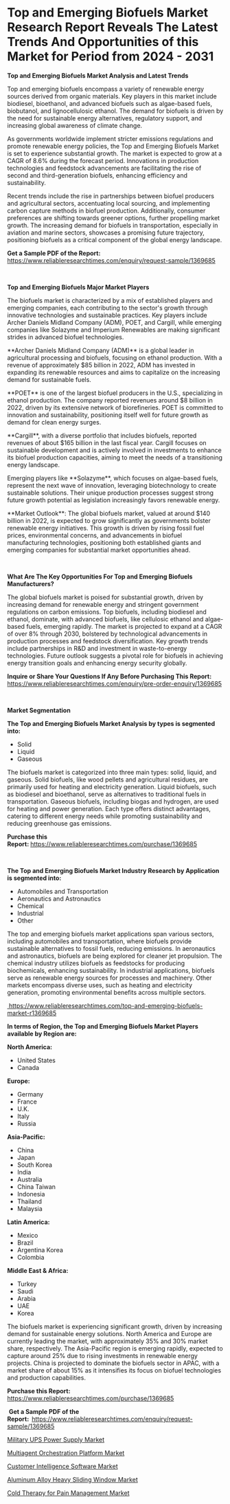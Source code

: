 <p><h1>Top and Emerging Biofuels Market Research Report Reveals The Latest Trends And Opportunities of this Market for Period from 2024 - 2031</h1></p><p><strong>Top and Emerging Biofuels Market Analysis and Latest Trends</strong></p>
<p><p>Top and emerging biofuels encompass a variety of renewable energy sources derived from organic materials. Key players in this market include biodiesel, bioethanol, and advanced biofuels such as algae-based fuels, biobutanol, and lignocellulosic ethanol. The demand for biofuels is driven by the need for sustainable energy alternatives, regulatory support, and increasing global awareness of climate change.</p><p>As governments worldwide implement stricter emissions regulations and promote renewable energy policies, the Top and Emerging Biofuels Market is set to experience substantial growth. The market is expected to grow at a CAGR of 8.6% during the forecast period. Innovations in production technologies and feedstock advancements are facilitating the rise of second and third-generation biofuels, enhancing efficiency and sustainability.</p><p>Recent trends include the rise in partnerships between biofuel producers and agricultural sectors, accentuating local sourcing, and implementing carbon capture methods in biofuel production. Additionally, consumer preferences are shifting towards greener options, further propelling market growth. The increasing demand for biofuels in transportation, especially in aviation and marine sectors, showcases a promising future trajectory, positioning biofuels as a critical component of the global energy landscape.</p></p>
<p><strong>Get a Sample PDF of the Report:&nbsp;</strong> <a href="https://www.reliableresearchtimes.com/enquiry/request-sample/1369685?utm_campaign=1835&utm_medium=2&utm_source=Github&utm_content=ia&utm_term=06122024&utm_id=top-and-emerging-biofuels">https://www.reliableresearchtimes.com/enquiry/request-sample/1369685</a></p>
<p>&nbsp;</p>
<p><strong>Top and Emerging Biofuels Major Market Players</strong></p>
<p><p>The biofuels market is characterized by a mix of established players and emerging companies, each contributing to the sector's growth through innovative technologies and sustainable practices. Key players include Archer Daniels Midland Company (ADM), POET, and Cargill, while emerging companies like Solazyme and Imperium Renewables are making significant strides in advanced biofuel technologies.</p><p>**Archer Daniels Midland Company (ADM)** is a global leader in agricultural processing and biofuels, focusing on ethanol production. With a revenue of approximately $85 billion in 2022, ADM has invested in expanding its renewable resources and aims to capitalize on the increasing demand for sustainable fuels.</p><p>**POET** is one of the largest biofuel producers in the U.S., specializing in ethanol production. The company reported revenues around $8 billion in 2022, driven by its extensive network of biorefineries. POET is committed to innovation and sustainability, positioning itself well for future growth as demand for clean energy surges.</p><p>**Cargill**, with a diverse portfolio that includes biofuels, reported revenues of about $165 billion in the last fiscal year. Cargill focuses on sustainable development and is actively involved in investments to enhance its biofuel production capacities, aiming to meet the needs of a transitioning energy landscape.</p><p>Emerging players like **Solazyme**, which focuses on algae-based fuels, represent the next wave of innovation, leveraging biotechnology to create sustainable solutions. Their unique production processes suggest strong future growth potential as legislation increasingly favors renewable energy.</p><p>**Market Outlook**: The global biofuels market, valued at around $140 billion in 2022, is expected to grow significantly as governments bolster renewable energy initiatives. This growth is driven by rising fossil fuel prices, environmental concerns, and advancements in biofuel manufacturing technologies, positioning both established giants and emerging companies for substantial market opportunities ahead.</p></p>
<p>&nbsp;</p>
<p><strong>What Are The Key Opportunities For Top and Emerging Biofuels Manufacturers?</strong></p>
<p><p>The global biofuels market is poised for substantial growth, driven by increasing demand for renewable energy and stringent government regulations on carbon emissions. Top biofuels, including biodiesel and ethanol, dominate, with advanced biofuels, like cellulosic ethanol and algae-based fuels, emerging rapidly. The market is projected to expand at a CAGR of over 8% through 2030, bolstered by technological advancements in production processes and feedstock diversification. Key growth trends include partnerships in R&D and investment in waste-to-energy technologies. Future outlook suggests a pivotal role for biofuels in achieving energy transition goals and enhancing energy security globally.</p></p>
<p><strong>Inquire or Share Your Questions If Any Before Purchasing This Report:</strong> <a href="https://www.reliableresearchtimes.com/enquiry/pre-order-enquiry/1369685?utm_campaign=1835&utm_medium=2&utm_source=Github&utm_content=ia&utm_term=06122024&utm_id=top-and-emerging-biofuels">https://www.reliableresearchtimes.com/enquiry/pre-order-enquiry/1369685</a></p>
<p>&nbsp;</p>
<p><strong>Market Segmentation</strong></p>
<p><strong>The Top and Emerging Biofuels Market Analysis by types is segmented into:</strong></p>
<p><ul><li>Solid</li><li>Liquid</li><li>Gaseous</li></ul></p>
<p><p>The biofuels market is categorized into three main types: solid, liquid, and gaseous. Solid biofuels, like wood pellets and agricultural residues, are primarily used for heating and electricity generation. Liquid biofuels, such as biodiesel and bioethanol, serve as alternatives to traditional fuels in transportation. Gaseous biofuels, including biogas and hydrogen, are used for heating and power generation. Each type offers distinct advantages, catering to different energy needs while promoting sustainability and reducing greenhouse gas emissions.</p></p>
<p><strong>Purchase this Report:&nbsp;</strong><a href="https://www.reliableresearchtimes.com/purchase/1369685?utm_campaign=1835&utm_medium=2&utm_source=Github&utm_content=ia&utm_term=06122024&utm_id=top-and-emerging-biofuels">https://www.reliableresearchtimes.com/purchase/1369685</a></p>
<p>&nbsp;</p>
<p><strong>The Top and Emerging Biofuels Market Industry Research by Application is segmented into:</strong></p>
<p><ul><li>Automobiles and Transportation</li><li>Aeronautics and Astronautics</li><li>Chemical</li><li>Industrial</li><li>Other</li></ul></p>
<p><p>The top and emerging biofuels market applications span various sectors, including automobiles and transportation, where biofuels provide sustainable alternatives to fossil fuels, reducing emissions. In aeronautics and astronautics, biofuels are being explored for cleaner jet propulsion. The chemical industry utilizes biofuels as feedstocks for producing biochemicals, enhancing sustainability. In industrial applications, biofuels serve as renewable energy sources for processes and machinery. Other markets encompass diverse uses, such as heating and electricity generation, promoting environmental benefits across multiple sectors.</p></p>
<p><a href="https://www.reliableresearchtimes.com/top-and-emerging-biofuels-market-r1369685?utm_campaign=1835&utm_medium=2&utm_source=Github&utm_content=ia&utm_term=06122024&utm_id=top-and-emerging-biofuels">&nbsp;https://www.reliableresearchtimes.com/top-and-emerging-biofuels-market-r1369685</a></p>
<p><strong>In terms of Region, the Top and Emerging Biofuels Market Players available by Region are:</strong></p>
<p>
    <p> <strong> North America: </strong>
        <ul>
            <li>United States</li>
            <li>Canada</li>
        </ul>
        </p> 
    <p> <strong> Europe: </strong>
        <ul>
            <li>Germany</li>
            <li>France</li>
            <li>U.K.</li>
            <li>Italy</li>
            <li>Russia</li>
        </ul>
        </p> 
    <p> <strong> Asia-Pacific: </strong>
        <ul>
            <li>China</li>
            <li>Japan</li>
            <li>South Korea</li>
            <li>India</li>
            <li>Australia</li>
            <li>China Taiwan</li>
            <li>Indonesia</li>
            <li>Thailand</li>
            <li>Malaysia</li>
        </ul>
        </p> 
    <p> <strong> Latin America: </strong>
        <ul>
            <li>Mexico</li>
            <li>Brazil</li>
            <li>Argentina Korea</li>
            <li>Colombia</li>
        </ul>
        </p> 
    <p> <strong> Middle East & Africa: </strong>
        <ul>
            <li>Turkey</li>
            <li>Saudi</li>
            <li>Arabia</li>
            <li>UAE</li>
            <li>Korea</li>
        </ul>
    </p>
    </p>
<p><p>The biofuels market is experiencing significant growth, driven by increasing demand for sustainable energy solutions. North America and Europe are currently leading the market, with approximately 35% and 30% market share, respectively. The Asia-Pacific region is emerging rapidly, expected to capture around 25% due to rising investments in renewable energy projects. China is projected to dominate the biofuels sector in APAC, with a market share of about 15% as it intensifies its focus on biofuel technologies and production capabilities.</p></p>
<p><strong>Purchase this Report: </strong><a href="https://www.reliableresearchtimes.com/purchase/1369685?utm_campaign=1835&utm_medium=2&utm_source=Github&utm_content=ia&utm_term=06122024&utm_id=top-and-emerging-biofuels">https://www.reliableresearchtimes.com/purchase/1369685</a></p>
<p>&nbsp;<strong>Get a Sample PDF of the Report:&nbsp;&nbsp;</strong><a href="https://www.reliableresearchtimes.com/enquiry/request-sample/1369685?utm_campaign=1835&utm_medium=2&utm_source=Github&utm_content=ia&utm_term=06122024&utm_id=top-and-emerging-biofuels">https://www.reliableresearchtimes.com/enquiry/request-sample/1369685</a></p>
<p><strong></strong></p>
<p><p><a href="https://www.linkedin.com/pulse/military-ups-power-supply-market-size-growth-industry-analysis-qx6uf?utm_campaign=1835&utm_medium=2&utm_source=Github&utm_content=ia&utm_term=06122024&utm_id=top-and-emerging-biofuels">Military UPS Power Supply Market</a></p><p><a href="https://issuu.com/reportprime-2/docs/multiagent-orchestration-platform-market-size-2030?utm_campaign=1835&utm_medium=2&utm_source=Github&utm_content=ia&utm_term=06122024&utm_id=top-and-emerging-biofuels">Multiagent Orchestration Platform Market</a></p><p><a href="https://www.linkedin.com/pulse/customer-intelligence-software-market-essentials-key-players-fx8kf?utm_campaign=1835&utm_medium=2&utm_source=Github&utm_content=ia&utm_term=06122024&utm_id=top-and-emerging-biofuels">Customer Intelligence Software Market</a></p><p><a href="https://issuu.com/reportprime-2/docs/aluminum-alloy-heavy-sliding-window-market-size-20?utm_campaign=1835&utm_medium=2&utm_source=Github&utm_content=ia&utm_term=06122024&utm_id=top-and-emerging-biofuels">Aluminum Alloy Heavy Sliding Window Market</a></p><p><a href="https://www.linkedin.com/pulse/cold-therapy-pain-management-market-report-driving-growth-ziadc?utm_campaign=1835&utm_medium=2&utm_source=Github&utm_content=ia&utm_term=06122024&utm_id=top-and-emerging-biofuels">Cold Therapy for Pain Management Market</a></p></p>